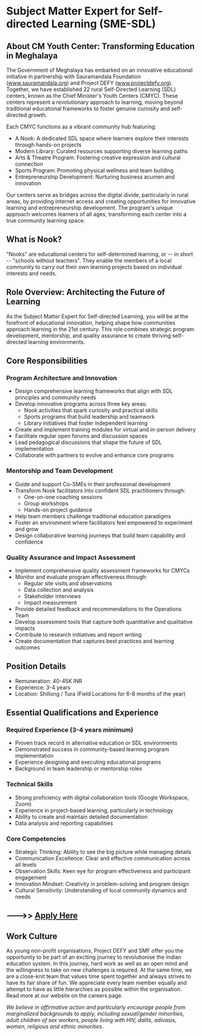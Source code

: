 
# Subject Matter Expert for Self-directed Learning (SME-SDL)

## About CM Youth Center: Transforming Education in Meghalaya

The Government of Meghalaya has embarked on an innovative educational initiative in partnership with Sauramandala Foundation (www.sauramandala.org) and Project DEFY (www.projectdefy.org). Together, we have established 22 rural Self-Directed Learning (SDL) centers, known as the Chief Minister's Youth Centers (CMYC). These centers represent a revolutionary approach to learning, moving beyond traditional educational frameworks to foster genuine curiosity and self-directed growth.

Each CMYC functions as a vibrant community hub featuring:
- A Nook: A dedicated SDL space where learners explore their interests through hands-on projects
- Modern Library: Curated resources supporting diverse learning paths
- Arts & Theatre Program: Fostering creative expression and cultural connection
- Sports Program: Promoting physical wellness and team building
- Entrepreneurship Development: Nurturing business acumen and innovation

Our centers serve as bridges across the digital divide, particularly in rural areas, by providing internet access and creating opportunities for innovative learning and entrepreneurship development. The program's unique approach welcomes learners of all ages, transforming each center into a true community learning space.

## What is Nook?
"Nooks" are educational centers for self-determined learning, or -- in short -- "schools without teachers". They enable the members of a local community to carry out their own learning projects based on individual interests and needs.

## Role Overview: Architecting the Future of Learning
As the Subject Matter Expert for Self-directed Learning, you will be at the forefront of educational innovation, helping shape how communities approach learning in the 21st century. This role combines strategic program development, mentorship, and quality assurance to create thriving self-directed learning environments.

## Core Responsibilities

### Program Architecture and Innovation
- Design comprehensive learning frameworks that align with SDL principles and community needs
- Develop innovative programs across three key areas:
  - Nook activities that spark curiosity and practical skills
  - Sports programs that build leadership and teamwork
  - Library initiatives that foster independent learning
- Create and implement training modules for virtual and in-person delivery
- Facilitate regular open forums and discussion spaces
- Lead pedagogical discussions that shape the future of SDL implementation
- Collaborate with partners to evolve and enhance core programs

### Mentorship and Team Development
- Guide and support Co-SMEs in their professional development
- Transform Nook facilitators into confident SDL practitioners through:
  - One-on-one coaching sessions
  - Group workshops
  - Hands-on project guidance
- Help team members challenge traditional education paradigms
- Foster an environment where facilitators feel empowered to experiment and grow
- Design collaborative learning journeys that build team capability and confidence

### Quality Assurance and Impact Assessment
- Implement comprehensive quality assessment frameworks for CMYCs
- Monitor and evaluate program effectiveness through:
  - Regular site visits and observations
  - Data collection and analysis
  - Stakeholder interviews
  - Impact measurement
- Provide detailed feedback and recommendations to the Operations Team
- Develop assessment tools that capture both quantitative and qualitative impacts
- Contribute to research initiatives and report writing
- Create documentation that captures best practices and learning outcomes

## Position Details
- Remuneration: 40-45K INR
- Experience: 3-4 years
- Location: Shillong / Tura (Field Locations for 6-8 months of the year)

## Essential Qualifications and Experience

### Required Experience (3-4 years minimum)
- Proven track record in alternative education or SDL environments
- Demonstrated success in community-based learning program implementation
- Experience designing and executing educational programs
- Background in team leadership or mentorship roles

### Technical Skills
- Strong proficiency with digital collaboration tools (Google Workspace, Zoom)
- Experience in project-based learning, particularly in technology
- Ability to create and maintain detailed documentation
- Data analysis and reporting capabilities

### Core Competencies
- Strategic Thinking: Ability to see the big picture while managing details
- Communication Excellence: Clear and effective communication across all levels
- Observation Skills: Keen eye for program effectiveness and participant engagement
- Innovation Mindset: Creativity in problem-solving and program design
- Cultural Sensitivity: Understanding of local community dynamics and needs

## --->> [Apply Here](https://forms.gle/5UkbeB4roi5h9tvo9)

## Work Culture
As young non-profit organisations, Project DEFY and SMF offer you the opportunity to be part of an exciting journey to revolutionise the Indian education system. In this journey, hard work as well as an open mind and the willingness to take on new challenges is required. At the same time, we are a close-knit team that values time spent together and always strives to have its fair share of fun. We appreciate every team member equally and attempt to have as little hierarchies as possible within the organisation. Read more at our website on the careers page.

*We believe in affirmative action and particularly encourage people from marginalized backgrounds to apply, including sexual/gender minorities, adult children of sex workers, people living with HIV, dalits, adivasis, women, religious and ethnic minorities.*